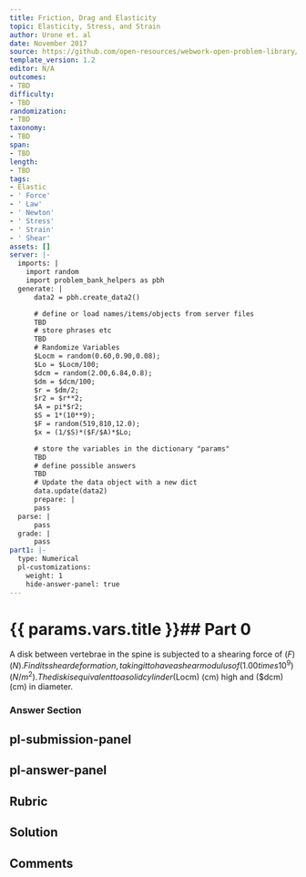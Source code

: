 ```yaml
---
title: Friction, Drag and Elasticity
topic: Elasticity, Stress, and Strain
author: Urone et. al
date: November 2017
source: https://github.com/open-resources/webwork-open-problem-library/tree/master/Contrib/BrockPhysics/College_Physics_Urone/5.Friction_Drag_and_Elasticity/5-03.Elasticity.Stress_and_Strain/NU_U17_05_03_010.pg
template_version: 1.2
editor: N/A
outcomes:
- TBD
difficulty:
- TBD
randomization:
- TBD
taxonomy:
- TBD
span:
- TBD
length:
- TBD
tags:
- Elastic
- ' Force'
- ' Law'
- ' Newton'
- ' Stress'
- ' Strain'
- ' Shear'
assets: []
server: |-
  imports: |
    import random
    import problem_bank_helpers as pbh
  generate: |
      data2 = pbh.create_data2()

      # define or load names/items/objects from server files
      TBD
      # store phrases etc
      TBD
      # Randomize Variables
      $Locm = random(0.60,0.90,0.08);
      $Lo = $Locm/100;
      $dcm = random(2.00,6.84,0.8);
      $dm = $dcm/100;
      $r = $dm/2;
      $r2 = $r**2;
      $A = pi*$r2;
      $S = 1*(10**9);
      $F = random(519,810,12.0);
      $x = (1/$S)*($F/$A)*$Lo;

      # store the variables in the dictionary "params"
      TBD
      # define possible answers
      TBD
      # Update the data object with a new dict
      data.update(data2)
      prepare: |
      pass
  parse: |
      pass
  grade: |
      pass
part1: |-
  type: Numerical
  pl-customizations:
    weight: 1
    hide-answer-panel: true
---
```


# {{ params.vars.title }}## Part 0 
A disk between vertebrae in the spine is subjected to a shearing force of ($F) (N). Find its shear deformation, taking it to have a shear modulus of (1.00 times 10^9) (N/m^2). The disk is equivalent to a solid cylinder ($Locm) (cm) high and ($dcm) (cm) in diameter. 


### Answer Section 


## pl-submission-panel 


## pl-answer-panel 


## Rubric 


## Solution 


## Comments 


